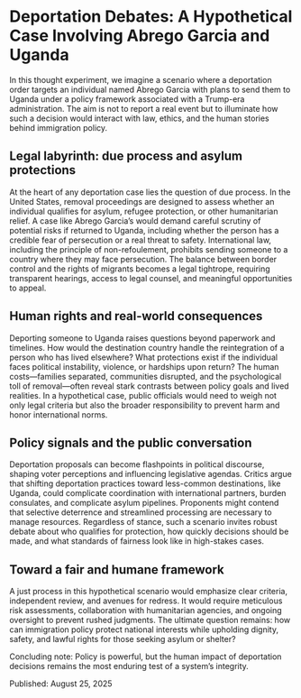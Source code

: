 # Deportation Debates: A Hypothetical Case Involving Abrego Garcia and Uganda

In this thought experiment, we imagine a scenario where a deportation order targets an individual named Abrego Garcia with plans to send them to Uganda under a policy framework associated with a Trump-era administration. The aim is not to report a real event but to illuminate how such a decision would interact with law, ethics, and the human stories behind immigration policy.

## Legal labyrinth: due process and asylum protections

At the heart of any deportation case lies the question of due process. In the United States, removal proceedings are designed to assess whether an individual qualifies for asylum, refugee protection, or other humanitarian relief. A case like Abrego Garcia’s would demand careful scrutiny of potential risks if returned to Uganda, including whether the person has a credible fear of persecution or a real threat to safety. International law, including the principle of non-refoulement, prohibits sending someone to a country where they may face persecution. The balance between border control and the rights of migrants becomes a legal tightrope, requiring transparent hearings, access to legal counsel, and meaningful opportunities to appeal.

## Human rights and real-world consequences

Deporting someone to Uganda raises questions beyond paperwork and timelines. How would the destination country handle the reintegration of a person who has lived elsewhere? What protections exist if the individual faces political instability, violence, or hardships upon return? The human costs—families separated, communities disrupted, and the psychological toll of removal—often reveal stark contrasts between policy goals and lived realities. In a hypothetical case, public officials would need to weigh not only legal criteria but also the broader responsibility to prevent harm and honor international norms.

## Policy signals and the public conversation

Deportation proposals can become flashpoints in political discourse, shaping voter perceptions and influencing legislative agendas. Critics argue that shifting deportation practices toward less-common destinations, like Uganda, could complicate coordination with international partners, burden consulates, and complicate asylum pipelines. Proponents might contend that selective deterrence and streamlined processing are necessary to manage resources. Regardless of stance, such a scenario invites robust debate about who qualifies for protection, how quickly decisions should be made, and what standards of fairness look like in high-stakes cases.

## Toward a fair and humane framework

A just process in this hypothetical scenario would emphasize clear criteria, independent review, and avenues for redress. It would require meticulous risk assessments, collaboration with humanitarian agencies, and ongoing oversight to prevent rushed judgments. The ultimate question remains: how can immigration policy protect national interests while upholding dignity, safety, and lawful rights for those seeking asylum or shelter?

Concluding note: Policy is powerful, but the human impact of deportation decisions remains the most enduring test of a system’s integrity.

Published: August 25, 2025
